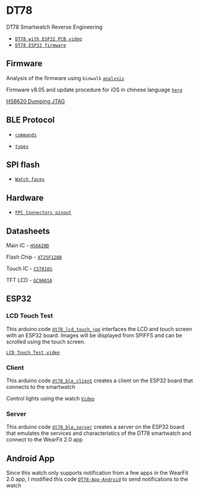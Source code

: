 # DT78 
DT78 Smartwatch Reverse Engineering

+ [`DT78 with ESP32 PCB video`](https://youtu.be/O0CNbZo6Kx4)
+ [`DT78 ESP32 firmware`](https://github.com/fbiego/dt78-esp32-firmware)

## Firmware

Analysis of the firmware using `binwalk` [`analysis`](https://github.com/fbiego/dt78/blob/master/firmware/analysis.md)

Firmware v8.05 and update procedure for iOS in chinese language [`here`](https://github.com/fbiego/dt78/tree/master/firmware/ios_ota_chinese)

[HS6620 Dumping JTAG](https://github.com/rbaron/HS6620D-smartwatch-reveng)

## BLE Protocol

- [`commands`](https://github.com/fbiego/dt78/blob/master/DT78_COMMANDS.md)

- [`types`](https://github.com/fbiego/dt78/blob/master/CMD_TYPES.md)

<!-- More info at this [`blog`](http://www.biego.tech/dt78) -->

## SPI flash

- [`Watch faces`](https://github.com/fbiego/dt78/blob/master/firmware/watchface.md)

## Hardware

- [`FPC Connectors pinout`](https://github.com/fbiego/dt78/blob/master/HARDWARE.md)


## Datasheets
Main IC - [`HS6620D`](https://github.com/fbiego/dt78/blob/master/datasheets/HS6620D_data_sheet_V3.0.pdf)

Flash Chip - [`XT25F128B`](https://github.com/fbiego/dt78/blob/master/datasheets/XTX-XT25F128BSSIGT.pdf)

Touch IC - [`CST816S`](https://github.com/fbiego/dt78/blob/master/datasheets/CST816S.pdf)

TFT LCD - [`GC9A01A`](https://github.com/fbiego/dt78/blob/master/datasheets/GC9A01A.pdf)

## ESP32

### LCD Touch Test

This arduino code [`dt78_lcd_touch_jpg`](https://github.com/fbiego/dt78/blob/master/dt78_lcd_touch_jpg/dt78_lcd_touch_jpg.ino) interfaces the LCD and touch screen with an ESP32 board. Images will be displayed from SPIFFS and can be scrolled using the touch screen.

[`LCD Touch Test video`](https://youtu.be/1j1_iY0G4Cs)

### Client

This arduino code [`dt78_ble_client`](https://github.com/fbiego/dt78/blob/master/dt78_ble_client/dt78_ble_client.ino) creates a client on the ESP32 board that connects to the smartwatch

Control lights using the watch [`Video`](https://youtu.be/IGo9HJPbSt0)

### Server

This arduino code [`dt78_ble_server`](https://github.com/fbiego/dt78/blob/master/dt78_ble_server/dt78_ble_server.ino) creates a server on the ESP32 board that emulates the services and characteristics of the DT78 smartwatch and connect to the WearFit 2.0 app

## Android App

Since this watch only supports notification from a few apps in the WearFit 2.0 app, I modified this code [`DT78-App-Android`](https://github.com/fbiego/DT78-App-Android) to send notifications to the watch

